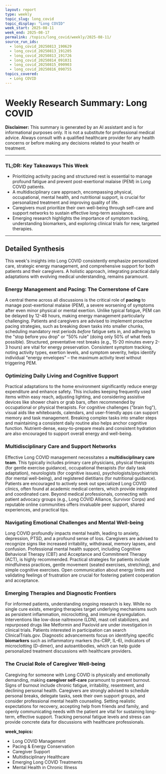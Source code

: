 ```yaml
---
layout: report
type: weekly
topic_slug: long_covid
topic_display: "Long COVID"
week_start: 2025-08-11
week_end: 2025-08-17
permalink: /topics/long_covid/weekly/2025-08-11/
source_run_ids:
  - long_covid_20250813_190629
  - long_covid_20250813_191205
  - long_covid_20250813_191726
  - long_covid_20250814_091031
  - long_covid_20250815_090903
  - long_covid_20250816_090755
topics_covered:
  - Long COVID
---
```


# Weekly Research Summary: Long COVID

**Disclaimer:** This summary is generated by an AI assistant and is for informational purposes only. It is not a substitute for professional medical advice. Always consult with a qualified healthcare provider for any health concerns or before making any decisions related to your health or treatment.

---

### **TL;DR: Key Takeaways This Week**

- Prioritizing activity pacing and structured rest is essential to manage profound fatigue and prevent post-exertional malaise (PEM) in Long COVID patients.
- A multidisciplinary care approach, encompassing physical, occupational, mental health, and nutritional support, is crucial for personalized treatment and improving quality of life.
- Caregivers must prioritize their own well-being through self-care and support networks to sustain effective long-term assistance.
- Emerging research highlights the importance of symptom tracking, understanding biomarkers, and exploring clinical trials for new, targeted therapies.

---

## Detailed Synthesis

This week's insights into Long COVID consistently emphasize personalized care, strategic energy management, and comprehensive support for both patients and their caregivers. A holistic approach, integrating practical daily adaptations with evolving medical understanding, remains paramount.

### Energy Management and Pacing: The Cornerstone of Care

A central theme across all discussions is the critical role of **pacing** to manage post-exertional malaise (PEM), a severe worsening of symptoms after even minor physical or mental exertion. Unlike typical fatigue, PEM can be delayed by 12-48 hours, making energy management particularly challenging. Patients and caregivers are advised to implement proactive pacing strategies, such as breaking down tasks into smaller chunks, scheduling mandatory rest periods *before* fatigue sets in, and adhering to the "stop before you drop" or "50% rule" (doing only 50% of what feels possible). Structured, preventative rest breaks (e.g., 15-20 minutes every 2-3 hours) are vital for energy preservation. Consistent symptom tracking, noting activity types, exertion levels, and symptom severity, helps identify individual "energy envelopes" – the maximum activity level without triggering PEM.

### Optimizing Daily Living and Cognitive Support

Practical adaptations to the home environment significantly reduce energy expenditure and enhance safety. This includes keeping frequently used items within easy reach, adjusting lighting, and considering assistive devices like shower chairs or grab bars, often recommended by occupational or physical therapists. For cognitive challenges ("brain fog"), visual aids like whiteboards, calendars, and user-friendly apps can support memory and task management. Breaking complex tasks into smaller steps and maintaining a consistent daily routine also helps anchor cognitive function. Nutrient-dense, easy-to-prepare meals and consistent hydration are also encouraged to support overall energy and well-being.

### Multidisciplinary Care and Support Networks

Effective Long COVID management necessitates a **multidisciplinary care team**. This typically includes primary care physicians, physical therapists (for gentle exercise guidance), occupational therapists (for daily task adaptation), neurologists (for cognitive issues), psychologists/psychiatrists (for mental well-being), and registered dietitians (for nutritional guidance). Patients are encouraged to actively seek out specialized Long COVID clinics, often found at academic medical centers, which provide integrated and coordinated care. Beyond medical professionals, connecting with patient advocacy groups (e.g., Long COVID Alliance, Survivor Corps) and reputable online communities offers invaluable peer support, shared experiences, and practical tips.

### Navigating Emotional Challenges and Mental Well-being

Long COVID profoundly impacts mental health, leading to anxiety, depression, PTSD, and a profound sense of loss. Caregivers are advised to recognize signs like increased irritability, withdrawal, memory lapses, and confusion. Professional mental health support, including Cognitive Behavioral Therapy (CBT) and Acceptance and Commitment Therapy (ACT), is highly recommended. Practical strategies for patients include mindfulness practices, gentle movement (seated exercises, stretching), and simple cognitive exercises. Open communication about energy limits and validating feelings of frustration are crucial for fostering patient cooperation and acceptance.

### Emerging Therapies and Diagnostic Frontiers

For informed patients, understanding ongoing research is key. While no single cure exists, emerging therapies target underlying mechanisms such as persistent inflammation, microclotting, and immune dysregulation. Interventions like low-dose naltrexone (LDN), mast cell stabilizers, and repurposed drugs like Metformin and Paxlovid are under investigation in clinical trials. Patients interested in participation can search ClinicalTrials.gov. Diagnostic advancements focus on identifying specific **biomarkers** such as inflammatory markers (hs-CRP, IL-6), indicators of microclotting (D-dimer), and autoantibodies, which can help guide personalized treatment discussions with healthcare providers.

### The Crucial Role of Caregiver Well-being

Caregiving for someone with Long COVID is physically and emotionally demanding, making **caregiver self-care** paramount to prevent burnout. Signs of burnout include chronic fatigue, irritability, resentment, and declining personal health. Caregivers are strongly advised to schedule personal breaks, delegate tasks, seek their own support groups, and consider professional mental health counseling. Setting realistic expectations for recovery, accepting help from friends and family, and openly communicating needs with the patient are vital for sustaining long-term, effective support. Tracking personal fatigue levels and stress can provide concrete data for discussions with healthcare professionals.

**week_topics:**
- Long COVID Management
- Pacing & Energy Conservation
- Caregiver Support
- Multidisciplinary Healthcare
- Emerging Long COVID Treatments
- Mental Health in Chronic Illness
